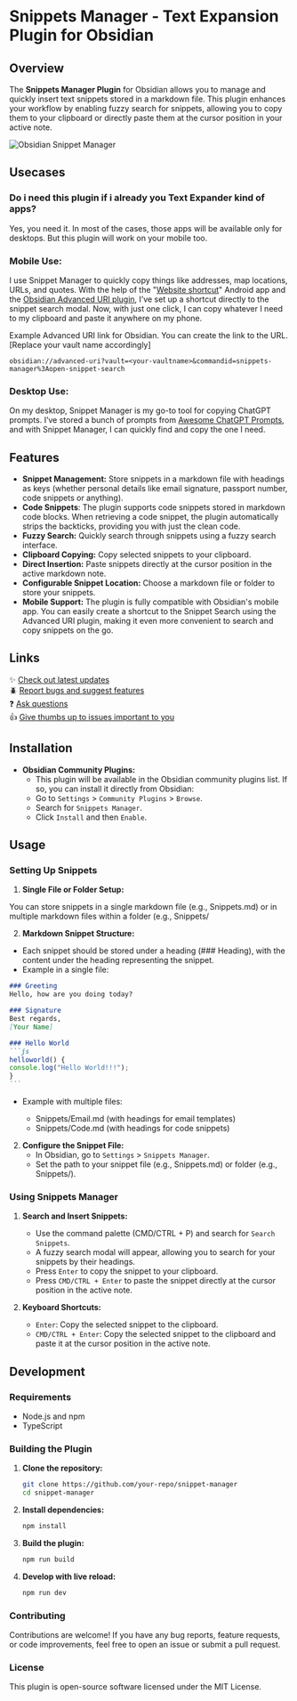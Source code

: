 
# Snippets Manager - Text Expansion Plugin for Obsidian

## Overview

The **Snippets Manager Plugin** for Obsidian allows you to manage and quickly insert text snippets stored in a markdown file. This plugin enhances your workflow by enabling fuzzy search for snippets, allowing you to copy them to your clipboard or directly paste them at the cursor position in your active note.

![Obsidian Snippet Manager](https://github.com/user-attachments/assets/95f10833-faff-4313-8263-89dae134c60b)


## Usecases

### Do i need this plugin if i already you Text Expander kind of apps?
Yes, you need it. In most of the cases, those apps will be available only for desktops. But this plugin will work on your mobile too.

### Mobile Use:
I use Snippet Manager to quickly copy things like addresses, map locations, URLs, and quotes. With the help of the "[Website shortcut](https://play.google.com/store/apps/details?id=com.deltacdev.websiteshortcut&hl=en_IN)" Android app and the [Obsidian Advanced URI plugin](https://github.com/Vinzent03/obsidian-advanced-uri), I’ve set up a shortcut directly to the snippet search modal. Now, with just one click, I can copy whatever I need to my clipboard and paste it anywhere on my phone.

Example Advanced URI link for Obsidian. You can create the link to the URL. [Replace your vault name accordingly]
```
obsidian://advanced-uri?vault=<your-vaultname>&commandid=snippets-manager%3Aopen-snippet-search
```

### Desktop Use:
On my desktop, Snippet Manager is my go-to tool for copying ChatGPT prompts. I’ve stored a bunch of prompts from [Awesome ChatGPT Prompts](https://github.com/f/awesome-chatgpt-prompts), and with Snippet Manager, I can quickly find and copy the one I need.


## Features

- **Snippet Management:** Store snippets in a markdown file with headings as keys (whether personal details like email signature, passport number, code snippets or anything).
- **Code Snippets**: The plugin supports code snippets stored in markdown code blocks. When retrieving a code snippet, the plugin automatically strips the backticks, providing you with just the clean code.
- **Fuzzy Search:** Quickly search through snippets using a fuzzy search interface.
- **Clipboard Copying:** Copy selected snippets to your clipboard.
- **Direct Insertion:** Paste snippets directly at the cursor position in the active markdown note.
- **Configurable Snippet Location:** Choose a markdown file or folder to store your snippets.
- **Mobile Support:** The plugin is fully compatible with Obsidian's mobile app. You can easily create a shortcut to the Snippet Search using the Advanced URI plugin, making it even more convenient to search and copy snippets on the go.

## Links

✨ [Check out latest updates](https://github.com/ramandv/obsidian-snippets-manager/releases)<br>
🪲 [Report bugs and suggest features](https://github.com/ramandv/obsidian-snippets-manager/issues)<br>
❓ [Ask questions](https://github.com/ramandv/obsidian-snippets-manager/discussions/new?category=q-a)<br>
👍 [Give thumbs up to issues important to you](https://github.com/ramandv/obsidian-snippets-manager/issues)<br>



## Installation

- **Obsidian Community Plugins:**
	- This plugin will  be available in the Obsidian community plugins list. If so, you can install it directly from Obsidian:
	 - Go to `Settings` > `Community Plugins` > `Browse`.
	 - Search for `Snippets Manager`.
	 - Click `Install` and then `Enable`.

## Usage

### Setting Up Snippets

1. **Single File or Folder Setup:**

You can store snippets in a single markdown file (e.g., Snippets.md) or in multiple markdown files within a folder (e.g., Snippets/

2. **Markdown Snippet Structure:**

- Each snippet should be stored under a heading (### Heading), with the content under the heading representing the snippet.
- Example in a single file:

````markdown
### Greeting
Hello, how are you doing today?

### Signature
Best regards,
[Your Name]

### Hello World
```js
helloworld() {
console.log("Hello World!!!"); 
}
```
````

- Example with multiple files:

  - Snippets/Email.md (with headings for email templates)
  - Snippets/Code.md (with headings for code snippets)

2. **Configure the Snippet File:**
   - In Obsidian, go to `Settings` > `Snippets Manager`.
   - Set the path to your snippet file (e.g., Snippets.md) or folder (e.g., Snippets/).

### Using Snippets Manager

1. **Search and Insert Snippets:**
   - Use the command palette (CMD/CTRL + P) and search for `Search Snippets`.
   - A fuzzy search modal will appear, allowing you to search for your snippets by their headings.
   - Press `Enter` to copy the snippet to your clipboard.
   - Press `CMD/CTRL + Enter` to paste the snippet directly at the cursor position in the active note.

2. **Keyboard Shortcuts:**
   - `Enter`: Copy the selected snippet to the clipboard.
   - `CMD/CTRL + Enter`: Copy the selected snippet to the clipboard and paste it at the cursor position in the active note.


## Development

### Requirements

- Node.js and npm
- TypeScript

### Building the Plugin

1. **Clone the repository:**
   ```bash
   git clone https://github.com/your-repo/snippet-manager
   cd snippet-manager
   ```

2. **Install dependencies:**
   ```bash
   npm install
   ```

3. **Build the plugin:**
   ```bash
   npm run build
   ```

4. **Develop with live reload:**
   ```bash
   npm run dev
   ```

### Contributing

Contributions are welcome! If you have any bug reports, feature requests, or code improvements, feel free to open an issue or submit a pull request.

### License

This plugin is open-source software licensed under the MIT License.
